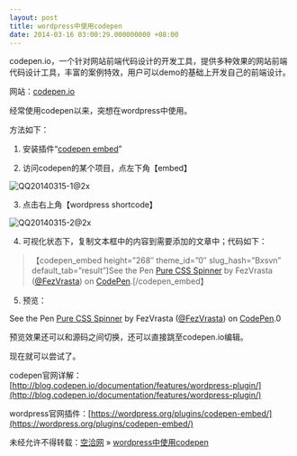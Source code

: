 ```yaml
---
layout: post
title: wordpress中使用codepen
date: 2014-03-16 03:00:29.000000000 +08:00
---
```


codepen.io，一个针对网站前端代码设计的开发工具，提供多种效果的网站前端代码设计工具，丰富的案例特效，用户可以demo的基础上开发自己的前端设计。

网站：[codepen.io](http://codepen.io)

经常使用codepen以来，突想在wordpress中使用。

方法如下：

1. 安装插件“[codepen embed](https://wordpress.org/plugins/codepen-embed/)”

2. 访问codepen的某个项目，点左下角【embed】

![QQ20140315-1@2x](http://kongqia.com/wp-content/uploads/2014/03/QQ20140315-1@2x1-1024x590.png)

3. 点击右上角【wordpress shortcode】

![QQ20140315-2@2x](http://kongqia.com/wp-content/uploads/2014/03/QQ20140315-2@2x-1024x590.png)

4. 可视化状态下，复制文本框中的内容到需要添加的文章中；代码如下：

> 【codepen_embed height=”268″ theme_id=”0″ slug_hash=”Bxsvn” default_tab=”result”]See the Pen <a href=’http://codepen.io/FezVrasta/pen/Bxsvn’>Pure CSS Spinner</a> by FezVrasta (<a href=’http://codepen.io/FezVrasta’>@FezVrasta</a>) on <a href=’http://codepen.io’>CodePen</a>.[/codepen_embed】

5. 预览：

 See the Pen [Pure CSS Spinner](’http://codepen.io/FezVrasta/pen/Bxsvn’) by FezVrasta ([@FezVrasta](’http://codepen.io/FezVrasta’)) on [CodePen](’http://codepen.io’).0

<script async="" src="//codepen.io/assets/embed/ei.js"></script>预览效果还可以和源码之间切换，还可以直接跳至codepen.io编辑。

现在就可以尝试了。

codepen官网详解：[http://blog.codepen.io/documentation/features/wordpress-plugin/](http://blog.codepen.io/documentation/features/wordpress-plugin/)

wordpress官网插件：[https://wordpress.org/plugins/codepen-embed/](https://wordpress.org/plugins/codepen-embed/)

未经允许不得转载：[空洽网](http://kongqia.com) » [wordpress中使用codepen](http://kongqia.com/33340.html)


